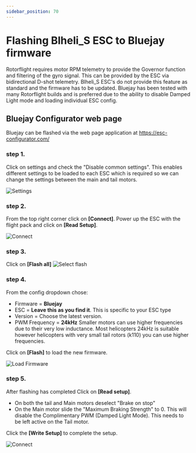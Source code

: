 ```yaml
---
sidebar_position: 70
---
```


# Flashing Blheli_S ESC to Bluejay firmware

Rotorflight requires motor RPM telemetry to provide the Governor function and filtering of the gyro signal. This can be provided by the ESC via bidirectional D-shot telemetry. Blheli_S ESC's do not provide this feature as standard and the firmware has to be updated. Bluejay has been tested with many Rotorflight builds and is preferred due to the ability to disable Damped Light mode and loading individual ESC config.   

## Bluejay Configurator web page
Bluejay can be flashed via the web page application at https://esc-configurator.com/ 

### step 1.
Click on settings and check the "Disable common settings". This enables different settings to be loaded to each ESC which is required so we can change the settings between the main and tail motors.

![Settings](./img/Bluejay_settings.png)

### step 2.
From the top right corner click on **[Connect]**. Power up the ESC with the flight pack and click on **[Read Setup]**.   

![Connect](./img/Bluejay_Connect.png)

### step 3.
Click on **[Flash all]** 
![Select flash](./img/Bluejay_Select_flash.png)

### step 4.
From the config dropdown chose:
* Firmware = **Bluejay**
* ESC = **Leave this as you find it**. This is specific to your ESC type
* Version = Choose the latest version.
* PWM Frequency = **24kHz** Smaller motors can use higher frequencies due to their very low inductance. Most helicopters 24kHz is suitable however helicopters with very small tail rotors (k110) you can use higher frequencies.

Click on **[Flash]** to load the new firmware. 

![Load Firmware](./img/Bluejay_Load_Firmware.png)

### step 5.
After flashing has completed Click on **[Read setup]**. 
* On both the tail and Main motors deselect "Brake on stop" 
* On the Main motor slide the "Maximum Braking Strength" to 0. This will disable the Complimentary PWM (Damped Light Mode). This needs to be left active on the Tail motor.

Click the **[Write Setup]** to complete the setup. 

![Connect](./img/Bluejay_Complete.png)
